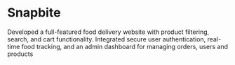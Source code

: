 # Snapbite
Developed a full-featured food delivery website with product filtering, search, and cart  functionality. Integrated secure user authentication, real-time food tracking, and an admin  dashboard for managing orders, users and products
